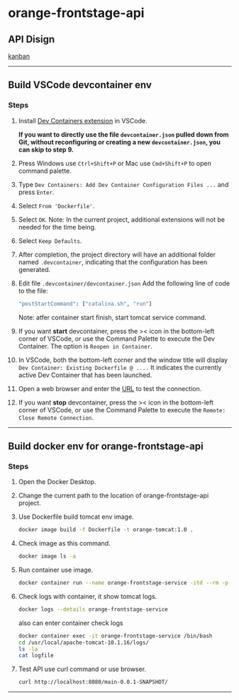 # orange-frontstage-api

## API Disign

[kanban](https://github.com/orgs/No-57/projects/1/views/2?pane=issue&itemId=40883586)

---

## Build VSCode devcontainer env

### Steps

1. Install [Dev Containers extension](https://marketplace.visualstudio.com/items?itemName=ms-vscode-remote.remote-containers) in VSCode.

   **If you want to directly use the file `devcontainer.json` pulled down from Git, without reconfiguring or creating a new `devcontainer.json`,  you can skip to step 9.**

2. Press Windows use `Ctrl+Shift+P` or Mac use `Cmd+Shift+P` to open command palette.

3. Type `Dev Containers: Add Dev Container Configuration Files ...` and press `Enter`. 

4. Select `From 'Dockerfile'`.

5. Select `OK`.
   Note: In the current project, additional extensions will not be needed for the time being.

6. Select `Keep Defaults`.

7. After completion, the project directory will have an additional folder named `.devcontainer`, indicating that the configuration has been generated. 

8. Edit file `.devcontainer/devcontainer.json`
   Add the following line of code to the file:

    ```bash
   "postStartCommand": ["catalina.sh", "run"]
    ```

   Note: atfer container start finish, start tomcat service command.

9. If you want **start** devcontainer, press the >< icon in the bottom-left corner of VSCode, or use the Command Palette to execute the Dev Container. The option is `Reopen in Container`.

10. In VSCode, both the bottom-left corner and the window title will display `Dev Container: Existing Dockerfile @ ....`
    It indicates the currently active Dev Container that has been launched.

11. Open a web browser and enter the [URL](http://localhost:8080/main-0.0.1-SNAPSHOT/)  to test the connection.

12. If you want **stop** devcontainer, press the >< icon in the bottom-left corner of VSCode, or use the Command Palette to execute the `Remote: Close Remote Connection`.

---

## Build docker env for orange-frontstage-api

### Steps

1. Open the Docker Desktop.

2. Change the current path to the location of orange-frontstage-api project.

3. Use Dockerfile build tomcat env image.

   ```bash
   docker image build -f Dockerfile -t orange-tomcat:1.0 .
   ```

4. Check image as this command.

   ```bash
   docker image ls -a
   ```

5. Run container use image.

   ```bash
   docker container run --name orange-frontstage-service -itd --rm -p 8080:8080 orange-tomcat:1.0
   ```

6. Check logs with container, it show tomcat logs.

   ```bash
   docker logs --details orange-frontstage-service
   ```

   also can enter container check logs
   ```bash
   docker container exec -it orange-frontstage-service /bin/bash
   cd /usr/local/apache-tomcat-10.1.16/logs/
   ls -la
   cat logfile
   ```

7. Test API use curl command or use browser.

   ```bash
   curl http://localhost:8080/main-0.0.1-SNAPSHOT/
   ```


---


